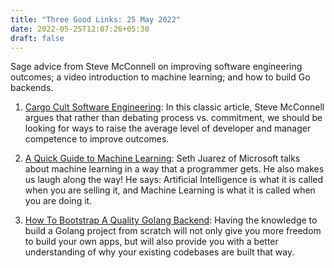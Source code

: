 ```yaml
---
title: "Three Good Links: 25 May 2022"
date: 2022-05-25T12:07:26+05:30
draft: false
---
```


Sage advice from Steve McConnell on improving software engineering outcomes; a video introduction to machine learning; and how to build Go backends.

1. [Cargo Cult Software Engineering][1]: In this classic article, Steve McConnell argues that rather than debating process vs. commitment, we should be looking for ways to raise the average level of developer and manager competence to improve outcomes.

2. [A Quick Guide to Machine Learning][2]: Seth Juarez of Microsoft talks about machine learning in a way that a programmer gets. He also makes us laugh along the way! He says: Artificial Intelligence is what it is called when you are selling it, and Machine Learning is what it is called when you are doing it.

3. [How To Bootstrap A Quality Golang Backend][3]: Having the knowledge to build a Golang project from scratch will not only give you more freedom to build your own apps, but will also provide you with a better understanding of why your existing codebases are built that way.

[1]: https://stevemcconnell.com/articles/cargo-cult-software-engineering/
[2]: https://www.youtube.com/watch?v=qpCQUJQvOrs
[3]: https://8thlight.com/blog/emmanuel-byrd/2022/05/19/well-thought-project-layout-design-for-a-golang-backend.html

